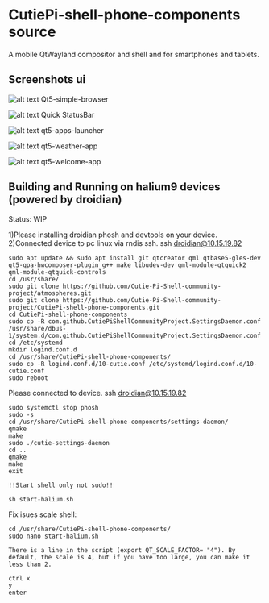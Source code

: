 # CutiePi-shell-phone-components source
A mobile QtWayland compositor and shell and for smartphones and tablets.

## Screenshots ui
![alt text](https://github.com/Cutie-Pi-Shell-community-project/CutiePi-shell-phone-components/blob/main/screenshots/photo5226690739709261655.jpg) 
Qt5-simple-browser                                                                                        
                                                                                                    
![alt text](https://github.com/Cutie-Pi-Shell-community-project/CutiePi-shell-phone-components/blob/main/screenshots/photo5226690739709261659.jpg) 
Quick StatusBar                                                                                       
                                                                                                  
![alt text](https://github.com/Cutie-Pi-Shell-community-project/CutiePi-shell-phone-components/blob/main/screenshots/photo5226690739709261739.png) 
qt5-apps-launcher                                                                                                                         
                                                                                                
![alt text](https://github.com/Cutie-Pi-Shell-community-project/CutiePi-shell-phone-components/blob/main/screenshots/photo5226690739709261746.png) 
qt5-weather-app                                                                                                   
                                                                                         
![alt text](https://github.com/Cutie-Pi-Shell-community-project/CutiePi-shell-phone-components/blob/main/screenshots/photo5226690739709261779.png) 
qt5-welcome-app                                                                      

## Building and Running on halium9 devices (powered by droidian)
Status: WIP 

1)Please installing droidian phosh and devtools on your device.                                                                 
2)Connected device to pc linux via rndis ssh.     ssh droidian@10.15.19.82                                                        
```
sudo apt update && sudo apt install git qtcreator qml qtbase5-gles-dev qt5-qpa-hwcomposer-plugin g++ make libudev-dev qml-module-qtquick2 qml-module-qtquick-controls
cd /usr/share/
sudo git clone https://github.com/Cutie-Pi-Shell-community-project/atmospheres.git
sudo git clone https://github.com/Cutie-Pi-Shell-community-project/CutiePi-shell-phone-components.git
cd CutiePi-shell-phone-components 
sudo cp -R com.github.CutiePiShellCommunityProject.SettingsDaemon.conf /usr/share/dbus-1/system.d/com.github.CutiePiShellCommunityProject.SettingsDaemon.conf
cd /etc/systemd
mkdir logind.conf.d
cd /usr/share/CutiePi-shell-phone-components/
sudo cp -R logind.conf.d/10-cutie.conf /etc/systemd/logind.conf.d/10-cutie.conf
sudo reboot
```
Please connected to device.   ssh droidian@10.15.19.82

```
sudo systemctl stop phosh
sudo -s
cd /usr/share/CutiePi-shell-phone-components/settings-daemon/
qmake
make
sudo ./cutie-settings-daemon
cd ..
qmake
make
exit

!!Start shell only not sudo!!

sh start-halium.sh
```

Fix isues scale shell:
```
cd /usr/share/CutiePi-shell-phone-components/
sudo nano start-halium.sh

There is a line in the script (export QT_SCALE_FACTOR= "4"). By default, the scale is 4, but if you have too large, you can make it less than 2.

ctrl x
y
enter
```

